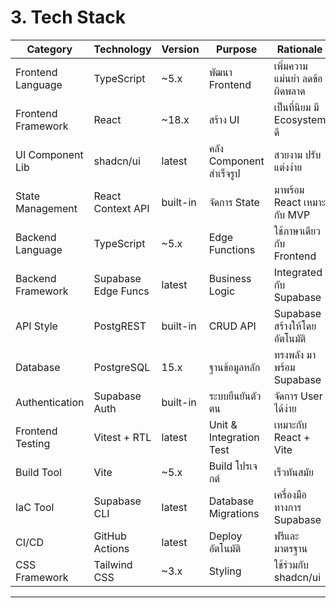 # **3. Tech Stack**

| Category             | Technology             | Version | Purpose                          | Rationale                                   |
| -------------------- | --------------------- | ------- | -------------------------------- | ------------------------------------------- |
| Frontend Language    | TypeScript            | ~5.x    | พัฒนา Frontend                 | เพิ่มความแม่นยำ ลดข้อผิดพลาด            |
| Frontend Framework   | React                | ~18.x   | สร้าง UI                       | เป็นที่นิยม มี Ecosystem ดี               |
| UI Component Lib    | shadcn/ui             | latest  | คลัง Component สำเร็จรูป       | สวยงาม ปรับแต่งง่าย                      |
| State Management     | React Context API    | built-in| จัดการ State                    | มาพร้อม React เหมาะกับ MVP               |
| Backend Language     | TypeScript           | ~5.x    | Edge Functions                  | ใช้ภาษาเดียวกับ Frontend                  |
| Backend Framework    | Supabase Edge Funcs  | latest  | Business Logic                  | Integrated กับ Supabase                   |
| API Style            | PostgREST            | built-in| CRUD API                        | Supabase สร้างให้โดยอัตโนมัติ            |
| Database             | PostgreSQL           | 15.x    | ฐานข้อมูลหลัก                  | ทรงพลัง มาพร้อม Supabase                 |
| Authentication       | Supabase Auth        | built-in| ระบบยืนยันตัวตน                | จัดการ User ได้ง่าย                       |
| Frontend Testing     | Vitest + RTL         | latest  | Unit & Integration Test         | เหมาะกับ React + Vite                     |
| Build Tool           | Vite                 | ~5.x    | Build โปรเจกต์                 | เร็วทันสมัย                                |
| IaC Tool             | Supabase CLI         | latest  | Database Migrations             | เครื่องมือทางการ Supabase                 |
| CI/CD                | GitHub Actions       | latest  | Deploy อัตโนมัติ               | ฟรีและมาตรฐาน                             |
| CSS Framework        | Tailwind CSS         | ~3.x    | Styling                         | ใช้ร่วมกับ shadcn/ui                       |

---

